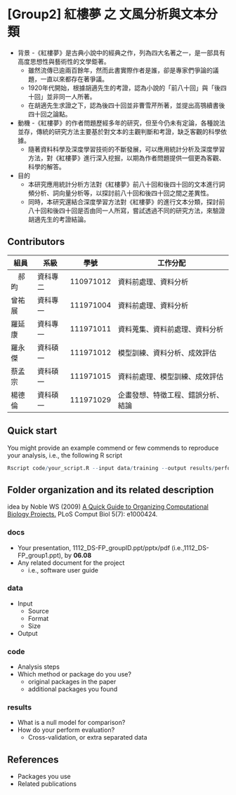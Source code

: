 # [Group2] 紅樓夢 之 文風分析與文本分類
- 背景
  -《紅樓夢》是古典小說中的經典之作，列為四大名著之一，是一部具有高度思想性與藝術性的文學鉅著。
  - 雖然流傳已逾兩百餘年，然而此書實際作者是誰，卻是專家們爭論的議題，一直以來都存在著爭議。
  - 1920年代開始，根據胡適先生的考證，認為小說的「前八十回」與「後四十回」並非同一人所著。
  - 在胡適先生求證之下，認為後四十回並非曹雪芹所著，並提出高鶚續書後四十回之論點。
- 動機
  -《紅樓夢》的作者問題歷經多年的研究，但至今仍未有定論，各種說法並存，傳統的研究方法主要基於對文本的主觀判斷和考證，缺乏客觀的科學依據。
  - 隨著資料科學及深度學習技術的不斷發展，可以應用統計分析及深度學習方法，對《紅樓夢》進行深入挖掘，以期為作者問題提供一個更為客觀、科學的解答。
- 目的
  - 本研究應用統計分析方法對《紅樓夢》前八十回和後四十回的文本進行詞頻分析、詞向量分析等，以探討前八十回和後四十回之間之差異性。
  - 同時，本研究還結合深度學習方法對《紅樓夢》的進行文本分類，探討前八十回和後四十回是否由同一人所寫，嘗試透過不同的研究方法，來驗證胡適先生的考證結論。


## Contributors
|組員|系級|學號|工作分配|
|-|-|-|-|
|　郝昀|資科專二|110971012|資料前處理、資料分析|
|曾祐展|資科專一|111971004|資料前處理、資料分析|
|羅延康|資科專一|111971011|資料蒐集、資料前處理、資料分析|
|羅永傑|資科碩一|111971012|模型訓練、資料分析、成效評估|
|蔡孟宗|資科碩一|111971015|資料前處理、模型訓練、成效評估|
|楊德倫|資科碩一|111971029|企畫發想、特徵工程、錯誤分析、結論|


## Quick start
You might provide an example commend or few commends to reproduce your analysis, i.e., the following R script
```R
Rscript code/your_script.R --input data/training --output results/performance.tsv
```

## Folder organization and its related description
idea by Noble WS (2009) [A Quick Guide to Organizing Computational Biology Projects.](https://journals.plos.org/ploscompbiol/article?id=10.1371/journal.pcbi.1000424) PLoS Comput Biol 5(7): e1000424.

### docs
* Your presentation, 1112_DS-FP_groupID.ppt/pptx/pdf (i.e.,1112_DS-FP_group1.ppt), by **06.08**
* Any related document for the project
  * i.e., software user guide

### data
* Input
  * Source
  * Format
  * Size 
* Output

### code
* Analysis steps
* Which method or package do you use? 
  * original packages in the paper
  * additional packages you found

### results
* What is a null model for comparison?
* How do your perform evaluation?
  * Cross-validation, or extra separated data

## References
* Packages you use
* Related publications

